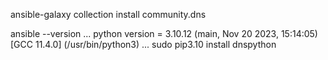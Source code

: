 ansible-galaxy collection install community.dns

ansible --version
...
python version = 3.10.12 (main, Nov 20 2023, 15:14:05) [GCC 11.4.0] (/usr/bin/python3)
...
sudo pip3.10 install dnspython

